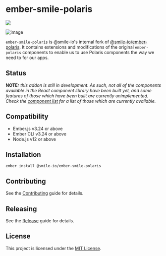 # ember-smile-polaris

[![](https://github.com/smile-io/ember-smile-polaris/workflows/CI/badge.svg)](https://github.com/smile-io/ember-smile-polaris/actions)

![image](https://user-images.githubusercontent.com/5737342/26935493-c8c81c76-4c74-11e7-90dd-ff8b0fdc434e.png)

`ember-smile-polaris` is @smile-io's internal fork of [@smile-io/ember-polaris](https://github.com/smile-io/ember-polaris). It contains extensions and modifications of the original `ember-polaris` components to enable us to use Polaris components the way we need to for our apps.

## Status

**NOTE:** _this addon is still in development. As such, not all of the components available in the React component library have been built yet, and some features of those which have been built are currently unimplemented. Check the [component list](#components) for a list of those which are currently available._

## Compatibility

- Ember.js v3.24 or above
- Ember CLI v3.24 or above
- Node.js v12 or above

## Installation

```
ember install @smile-io/ember-smile-polaris
```

## Contributing

See the [Contributing](CONTRIBUTING.md) guide for details.

## Releasing

See the [Release](RELEASE.md) guide for details.

## License

This project is licensed under the [MIT License](LICENSE.md).
